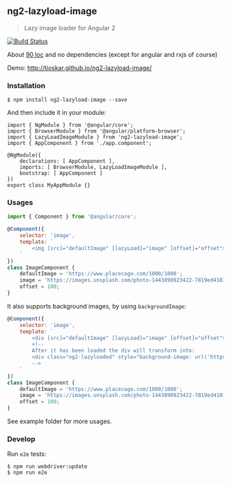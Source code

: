 ## ng2-lazyload-image

> Lazy image loader for Angular 2

[![Build Status](https://travis-ci.org/tjoskar/ng2-lazyload-image.svg?branch=master)](https://travis-ci.org/tjoskar/ng2-lazyload-image)

About [90 loc](https://github.com/tjoskar/ng2-lazyload-image/blob/master/src/lazyload-image.directive.ts) and no dependencies (except for angular and rxjs of course)

Demo: http://tjoskar.github.io/ng2-lazyload-image/

### Installation
```
$ npm install ng2-lazyload-image --save
```

And then include it in your module:
```
import { NgModule } from '@angular/core';
import { BrowserModule } from '@angular/platform-browser';
import { LazyLoadImageModule } from 'ng2-lazyload-image';
import { AppComponent } from './app.component';

@NgModule({
    declarations: [ AppComponent ],
    imports: [ BrowserModule, LazyLoadImageModule ],
    bootstrap: [ AppComponent ]
})
export class MyAppModule {}
```

### Usages

```javascript
import { Component } from '@angular/core';

@Component({
    selector: 'image',
    template: `
        <img [src]="defaultImage" [lazyLoad]="image" [offset]="offset">
    `
})
class ImageComponent {
    defaultImage = 'https://www.placecage.com/1000/1000';
    image = 'https://images.unsplash.com/photo-1443890923422-7819ed4101c0?fm=jpg';
    offset = 100;
}
```

It also supports background images, by using `backgroundImage`:

```javascript
@Component({
    selector: 'image',
    template: `
        <div [src]="defaultImage" [lazyLoad]="image" [offset]="offset"></div>
        <!--
        After it has been loaded the div will transform into:
        <div class="ng2-lazyloaded" style="background-image: url('https://images.unsplash.com/photo-1443890923422-7819ed4101c0?fm=jpg');"></div>
        -->
    `
})
class ImageComponent {
    defaultImage = 'https://www.placecage.com/1000/1000';
    image = 'https://images.unsplash.com/photo-1443890923422-7819ed4101c0?fm=jpg';
    offset = 100;
}
```

See example folder for more usages.

### Develop
Run `e2e` tests:
```
$ npm run webdriver:update
$ npm run e2e
```
